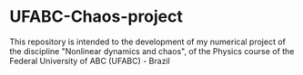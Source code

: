 # UFABC-Chaos-project
This repository is intended to the development of my numerical project of the discipline "Nonlinear dynamics and chaos", of the Physics course of the Federal University of ABC (UFABC) - Brazil
